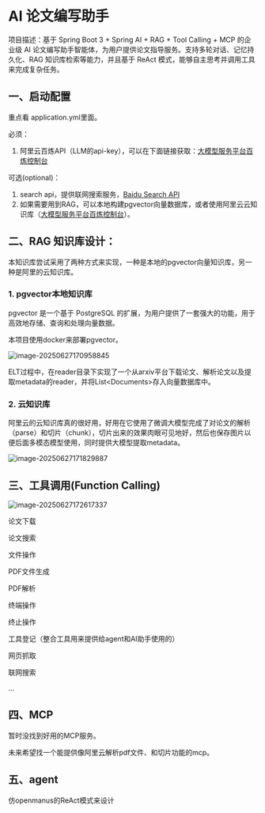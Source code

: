 # AI 论文编写助手

项目描述：基于 Spring Boot 3 + Spring AI + RAG + Tool Calling + MCP 的企业级 AI 论文编写助手智能体，为用户提供论文指导服务。支持多轮⁢对话、记忆持久化、RAG 知识库检索等能力，并且基于 ReAct 模式，能够自主思考并调用工具来完成复杂任务。



## 一、启动配置

重点看 application.yml里面。



必须：

1. 阿里云百炼API（LLM的api-key），可以在下面链接获取：[大模型服务平台百炼控制台](https://bailian.console.aliyun.com/?tab=home#/home)



可选(optional)：

1. search api，提供联网搜索服务，[Baidu Search API](https://www.searchapi.io/baidu)
2. 如果需要用到RAG，可以本地构建pgvector向量数据库，或者使用阿里云云知识库（[大模型服务平台百炼控制台](https://bailian.console.aliyun.com/?tab=app#/knowledge-base)）。



## 二、RAG 知识库设计：

本知识库尝试采用了两种方式来实现，一种是本地的pgvector向量知识库，另一种是阿里的云知识库。

### 1. pgvector本地知识库

pgvector 是一个基于 PostgreSQL 的扩展，为用户提供了一套强大的功能，用于高效地存储、查询和处理向量数据。

本项目使用docker来部署pgvector。

![image-20250627170958845](https://img-tinf.oss-cn-guangzhou.aliyuncs.com/image/image-20250627170958845.png)

ELT过程中，在reader目录下实现了一个从arxiv平台下载论文、解析论文以及提取metadata的reader，并将List\<Documents\>存入向量数据库中。



### 2. 云知识库

阿里云的云知识库真的很好用，好用在它使用了微调大模型完成了对论文的解析（parse）和切片（chunk），切片出来的效果肉眼可见地好，然后也保存图片以便后面多模态模型使用，同时提供大模型提取metadata。

![image-20250627171829887](https://img-tinf.oss-cn-guangzhou.aliyuncs.com/image/image-20250627171829887.png)





## 三、工具调用(Function Calling)

![image-20250627172617337](C:\Users\TinF\AppData\Roaming\Typora\typora-user-images\image-20250627172617337.png)

论文下载

论文搜索

文件操作

PDF文件生成

PDF解析

终端操作

终止操作

工具登记（整合工具用来提供给agent和AI助手使用的）

网页抓取

联网搜索

...





## 四、MCP

暂时没找到好用的MCP服务。

未来希望找一个能提供像阿里云解析pdf文件、和切片功能的mcp。





## 五、agent

仿openmanus的ReAct模式来设计

